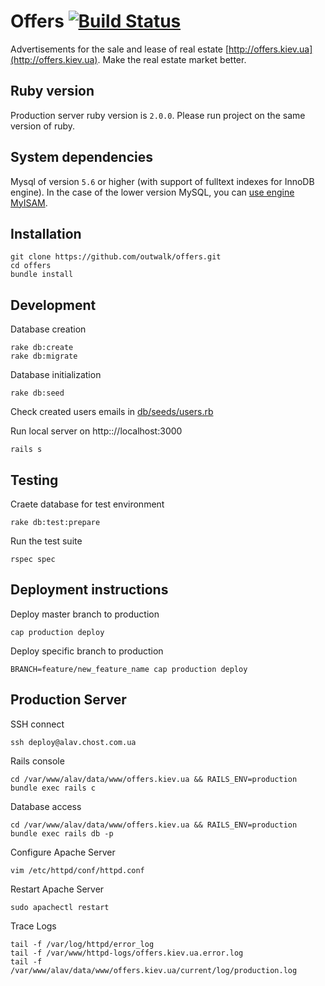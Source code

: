 # Offers [![Build Status](https://travis-ci.org/outwalk/offers.svg?branch=master)](https://travis-ci.org/outwalk/offers)

Advertisements for the sale and lease of real estate [http://offers.kiev.ua](http://offers.kiev.ua). Make the real estate market better.

## Ruby version

Production server ruby version is `2.0.0`.
Please run project on the same version of ruby.

## System dependencies

Mysql of version `5.6` or higher (with support of fulltext indexes for InnoDB engine).
In the case of the lower version MySQL, you can [use engine MyISAM](http://stackoverflow.com/questions/3923891/ruby-on-rails-migration-change-table-to-myisam).

## Installation

```shell
git clone https://github.com/outwalk/offers.git
cd offers
bundle install
```

## Development

Database creation

```shell
rake db:create
rake db:migrate
```

Database initialization

```shell
rake db:seed
```

Check created users emails in [db/seeds/users.rb](/db/seeds/users.rb)

Run local server on http:://localhost:3000

```shell
rails s
```

## Testing

Craete database for test environment

```shell
rake db:test:prepare
```

Run the test suite

```shell
rspec spec
```

## Deployment instructions

Deploy master branch to production

```shell
cap production deploy
```

Deploy specific branch to production

```shell
BRANCH=feature/new_feature_name cap production deploy
```

## Production Server

SSH connect

```shell
ssh deploy@alav.chost.com.ua
```

Rails console

```shell
cd /var/www/alav/data/www/offers.kiev.ua && RAILS_ENV=production bundle exec rails c
```

Database access

```shell
cd /var/www/alav/data/www/offers.kiev.ua && RAILS_ENV=production bundle exec rails db -p
```

Configure Apache Server

```shell
vim /etc/httpd/conf/httpd.conf
```

Restart Apache Server

```shell
sudo apachectl restart
```

Trace Logs

```shell
tail -f /var/log/httpd/error_log
tail -f /var/www/httpd-logs/offers.kiev.ua.error.log
tail -f /var/www/alav/data/www/offers.kiev.ua/current/log/production.log
```

